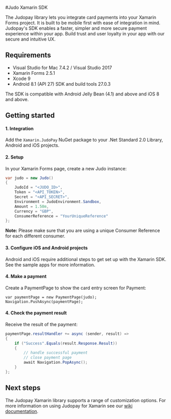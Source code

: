 #Judo Xamarin SDK

The Judopay library lets you integrate card payments into your Xamarin Forms project. It is built to be mobile first with ease of integration in mind. Judopay's SDK enables a faster, simpler and more secure payment experience within your app. Build trust and user loyalty in your app with our secure and intuitive UX.

## Requirements
- Visual Studio for Mac 7.4.2 / Visual Studio 2017
- Xamarin Forms 2.5.1
- Xcode 9
- Android 8.1 (API 27) SDK and build tools 27.0.3

The SDK is compatible with Android Jelly Bean (4.1) and above and iOS 8 and above.

## Getting started

#### 1. Integration

Add the `Xamarin.JudoPay` NuGet package to your .Net Standard 2.0 Library, Android and iOS projects.

#### 2. Setup

In your Xamarin Forms page, create a new Judo instance:

```csharp
var judo = new Judo()
{
    JudoId = "<JUDO_ID>",
    Token = "<API_TOKEN>",
    Secret = "<API_SECRET>",
    Environment = JudoEnvironment.Sandbox,
    Amount = 1.50m,
    Currency = "GBP",
    ConsumerReference = "YourUniqueReference"
};
```

__Note:__ Please make sure that you are using a unique Consumer Reference for each different consumer.

#### 3. Configure iOS and Android projects

Android and iOS require additional steps to get set up with the Xamarin SDK. See the sample apps for more information.

#### 4. Make a payment

Create a PaymentPage to show the card entry screen for Payment:

```chsarp
var paymentPage = new PaymentPage(judo);
Navigation.PushAsync(paymentPage);
```

#### 4. Check the payment result

Receive the result of the payment:

```csharp
paymentPage.resultHandler += async (sender, result) =>
{
	if ("Success".Equals(result.Response.Result))
	{
		// handle successful payment
		// close payment page
		await Navigation.PopAsync();
	}
};
```

## Next steps

The Judopay Xamarin library supports a range of customization options. For more information on using Judopay for Xamarin see our [wiki documentation](https://github.com/JudoPay/Judo-Xamarin/wiki).
